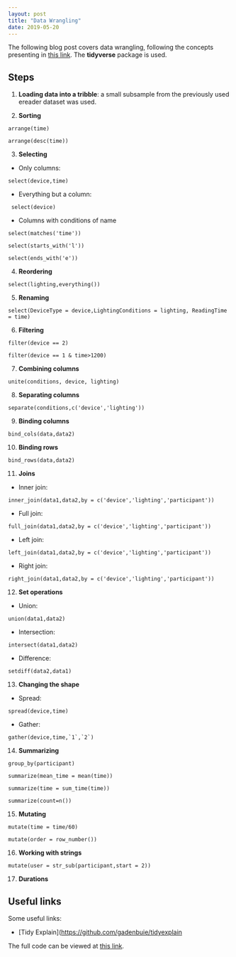 ```yaml
---
layout: post
title: "Data Wrangling"
date: 2019-05-20
---
```

The following blog post covers data wrangling, following the concepts presenting in [this link](https://www.youtube.com/watch?v=85tud7I8MAE&list=PLXugMGL39JWO_n-WNdppkyMuYfQBU_h_U&index=7&t=1135s). The **tidyverse** package is used.

## Steps
1. **Loading data into a tribble**: a small subsample from the previously used ereader dataset was used.

2. **Sorting**
```
arrange(time)
 ```

 ```
arrange(desc(time))
 ```

3. **Selecting**
* Only columns:
```
select(device,time)
```
 * Everything but a column:
```
 select(device)
```
 * Columns with conditions of name
```
select(matches('time'))
```

```
select(starts_with('l'))
```

```
select(ends_with('e'))
```

4. **Reordering**
```
select(lighting,everything())
```

 5. **Renaming**
```
select(DeviceType = device,LightingConditions = lighting, ReadingTime = time)
```

 6. **Filtering**
```
filter(device == 2)
```

```
filter(device == 1 & time>1200)
```

7. **Combining columns**
```
unite(conditions, device, lighting)
```

8. **Separating columns**
```
separate(conditions,c('device','lighting'))
```

9. **Binding columns**
```
bind_cols(data,data2)
```

10. **Binding rows**
```
bind_rows(data,data2)
```

11. **Joins**
* Inner join:
```
inner_join(data1,data2,by = c('device','lighting','participant'))
```

* Full join:
```
full_join(data1,data2,by = c('device','lighting','participant'))
```

* Left join:
```
left_join(data1,data2,by = c('device','lighting','participant'))
```
* Right join:
```
right_join(data1,data2,by = c('device','lighting','participant'))
```

12. **Set operations**
* Union:
```
union(data1,data2)
```

* Intersection:
```
intersect(data1,data2)
```

* Difference:
```
setdiff(data2,data1)
```

13. **Changing the shape**

* Spread:
```
spread(device,time)
```

* Gather:
```
gather(device,time,`1`,`2`)
```

14. **Summarizing**
```
group_by(participant)
```

```
summarize(mean_time = mean(time))
```

```
summarize(time = sum_time(time))
```

```
summarize(count=n())
```

15. **Mutating**
```
mutate(time = time/60)
```

```
mutate(order = row_number())
```

16. **Working with strings**
```
mutate(user = str_sub(participant,start = 2))
```

17. **Durations**



## Useful links
Some useful links:
* [Tidy Explain](https://github.com/gadenbuie/tidyexplain

The full code can be viewed at [this link](https://github.com/bianca-stancu/QuantHCI2019/blob/master/data_wrangling.R).


